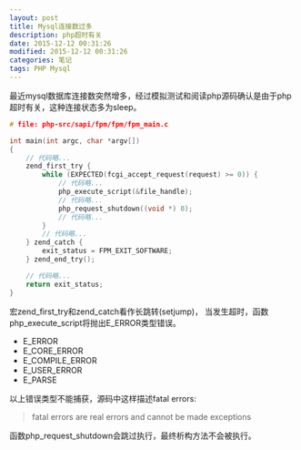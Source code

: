 ```yaml
---
layout: post
title: Mysql连接数过多
description: php超时有关
date: 2015-12-12 00:31:26
modified: 2015-12-12 00:31:26
categories: 笔记
tags: PHP Mysql
---
```


最近mysql数据库连接数突然增多，经过模拟测试和阅读php源码确认是由于php超时有关，这种连接状态多为sleep。


```c
# file: php-src/sapi/fpm/fpm/fpm_main.c

int main(int argc, char *argv[])
{
    // 代码略...
    zend_first_try {
        while (EXPECTED(fcgi_accept_request(request) >= 0)) {
            // 代码略...
            php_execute_script(&file_handle);
            // 代码略...
            php_request_shutdown((void *) 0);
            // 代码略...
        }
        // 代码略...
    } zend_catch {
        exit_status = FPM_EXIT_SOFTWARE;
    } zend_end_try();

    // 代码略...
    return exit_status;
}
```

宏zend_first_try和zend_catch看作长跳转(setjump)，
当发生超时，函数php_execute_script将抛出E_ERROR类型错误。

* E_ERROR
* E_CORE_ERROR
* E_COMPILE_ERROR
* E_USER_ERROR
* E_PARSE

以上错误类型不能捕获，源码中这样描述fatal errors:

> fatal errors are real errors and cannot be made exceptions


函数php_request_shutdown会跳过执行，最终析构方法不会被执行。
